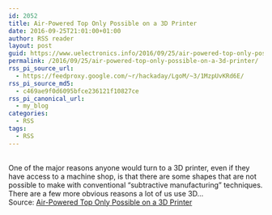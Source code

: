 ```yaml
---
id: 2052
title: Air-Powered Top Only Possible on a 3D Printer
date: 2016-09-25T21:01:00+01:00
author: RSS reader
layout: post
guid: https://www.uelectronics.info/2016/09/25/air-powered-top-only-possible-on-a-3d-printer/
permalink: /2016/09/25/air-powered-top-only-possible-on-a-3d-printer/
rss_pi_source_url:
  - https://feedproxy.google.com/~r/hackaday/LgoM/~3/1MzpUvKRd6E/
rss_pi_source_md5:
  - c469ae9f0d6095bfce236121f10827ce
rss_pi_canonical_url:
  - my_blog
categories:
  - RSS
tags:
  - RSS
---
```

&#013;  
One of the major reasons anyone would turn to a 3D printer, even if they have access to a machine shop, is that there are some shapes that are not possible to make with conventional “subtractive manufacturing” techniques. There are a few more obvious reasons a lot of us use 3D…&#013;  
Source: <a href="https://feedproxy.google.com/~r/hackaday/LgoM/~3/1MzpUvKRd6E/" target="_blank">Air-Powered Top Only Possible on a 3D Printer</a>